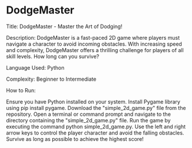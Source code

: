 # DodgeMaster



Title: DodgeMaster - Master the Art of Dodging!

Description:
DodgeMaster is a fast-paced 2D game where players must navigate a character to avoid incoming obstacles. With increasing speed and complexity, DodgeMaster offers a thrilling challenge for players of all skill levels. How long can you survive?

Language Used: Python

Complexity: Beginner to Intermediate

How to Run:

Ensure you have Python installed on your system.
Install Pygame library using pip install pygame.
Download the "simple_2d_game.py" file from the repository.
Open a terminal or command prompt and navigate to the directory containing the "simple_2d_game.py" file.
Run the game by executing the command python simple_2d_game.py.
Use the left and right arrow keys to control the player character and avoid the falling obstacles.
Survive as long as possible to achieve the highest score!
